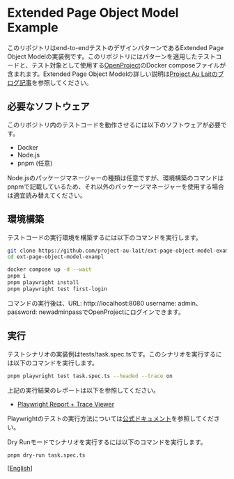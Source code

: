 # Extended Page Object Model Example

このリポジトリはend-to-endテストのデザインパターンであるExtended Page Object Modelの実装例です。このリポジトリにはパターンを適用したテストコードと、テスト対象として使用する[OpenProject](https://www.openproject.org/)のDocker composeファイルが含まれます。Extended Page Object Modelの詳しい説明は[Project Au Laitのブログ記事](https://zenn.dev/prj_au_lait_jp/articles/2db136bdb2919e)を参照してください。

## 必要なソフトウェア

このリポジトリ内のテストコードを動作させるには以下のソフトウェアが必要です。

- Docker
- Node.js
- pnpm (任意)

Node.jsのパッケージマネージャーの種類は任意ですが、環境構築のコマンドはpnpmで記載しているため、それ以外のパッケージマネージャーを使用する場合は適宜読み替えてください。

## 環境構築

テストコードの実行環境を構築するには以下のコマンドを実行します。

```sh
git clone https://github.com/project-au-lait/ext-page-object-model-example.git
cd ext-page-object-model-exampl

docker compose up -d --wait
pnpm i
pnpm playwright install
pnpm playwright test first-login
```

コマンドの実行後は、URL: http://localhost:8080 username: admin、password: newadminpassでOpenProjectにログインできます。

## 実行

テストシナリオの実装例はtests/task.spec.tsです。このシナリオを実行するには以下のコマンドを実行します。

```sh
pnpm playwright test task.spec.ts --headed --trace on
```

上記の実行結果のレポートは以下を参照してください。

- [Playwright Report + Trace Viewer](https://aulait.dev/ext-page-object-model-example/ja/)

Playwrightのテストの実行方法については[公式ドキュメント](https://playwright.dev/docs/running-tests)を参照してください。

Dry Runモードでシナリオを実行するには以下のコマンドを実行します。

```sh
pnpm dry-run task.spec.ts
```

[[English](README.md)]